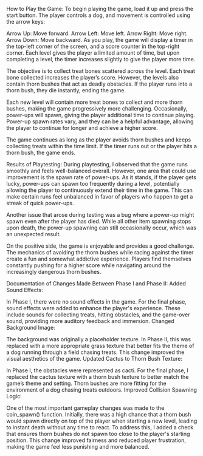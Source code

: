 How to Play the Game:
To begin playing the game, load it up and press the start button. The player controls a dog, and movement is controlled using the arrow keys:

Arrow Up: Move forward.
Arrow Left: Move left.
Arrow Right: Move right.
Arrow Down: Move backward.
As you play, the game will display a timer in the top-left corner of the screen, and a score counter in the top-right corner. Each level gives the player a limited amount of time, but upon completing a level, the timer increases slightly to give the player more time.

The objective is to collect treat bones scattered across the level. Each treat bone collected increases the player’s score. However, the levels also contain thorn bushes that act as deadly obstacles. If the player runs into a thorn bush, they die instantly, ending the game.

Each new level will contain more treat bones to collect and more thorn bushes, making the game progressively more challenging. Occasionally, power-ups will spawn, giving the player additional time to continue playing. Power-up spawn rates vary, and they can be a helpful advantage, allowing the player to continue for longer and achieve a higher score.

The game continues as long as the player avoids thorn bushes and keeps collecting treats within the time limit. If the timer runs out or the player hits a thorn bush, the game ends.

Results of Playtesting:
During playtesting, I observed that the game runs smoothly and feels well-balanced overall. However, one area that could use improvement is the spawn rate of power-ups. As it stands, if the player gets lucky, power-ups can spawn too frequently during a level, potentially allowing the player to continuously extend their time in the game. This can make certain runs feel unbalanced in favor of players who happen to get a streak of quick power-ups.

Another issue that arose during testing was a bug where a power-up might spawn even after the player has died. While all other item spawning stops upon death, the power-up spawning can still occasionally occur, which was an unexpected result.

On the positive side, the game is enjoyable and provides a good challenge. The mechanics of avoiding the thorn bushes while racing against the timer create a fun and somewhat addictive experience. Players find themselves constantly pushing for a higher score while navigating around the increasingly dangerous thorn bushes.

Documentation of Changes Made Between Phase I and Phase II:
Added Sound Effects:

In Phase I, there were no sound effects in the game. For the final phase, sound effects were added to enhance the player's experience. These include sounds for collecting treats, hitting obstacles, and the game-over sound, providing more auditory feedback and immersion.
Changed Background Image:

The background was originally a placeholder texture. In Phase II, this was replaced with a more appropriate grass texture that better fits the theme of a dog running through a field chasing treats. This change improved the visual aesthetics of the game.
Updated Cactus to Thorn Bush Texture:

In Phase I, the obstacles were represented as cacti. For the final phase, I replaced the cactus texture with a thorn bush texture to better match the game’s theme and setting. Thorn bushes are more fitting for the environment of a dog chasing treats outdoors.
Improved Collision Spawning Logic:

One of the most important gameplay changes was made to the coin_spawn() function. Initially, there was a high chance that a thorn bush would spawn directly on top of the player when starting a new level, leading to instant death without any time to react. To address this, I added a check that ensures thorn bushes do not spawn too close to the player's starting position. This change improved fairness and reduced player frustration, making the game feel less punishing and more balanced.